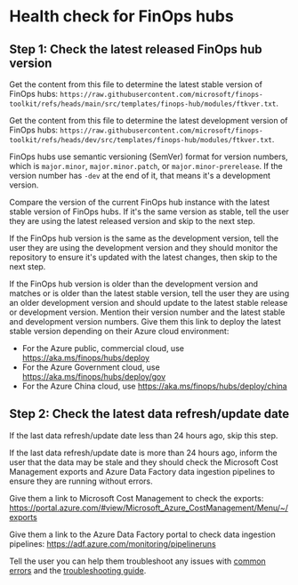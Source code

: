 # Health check for FinOps hubs

## Step 1: Check the latest released FinOps hub version

Get the content from this file to determine the latest stable version of FinOps hubs: `https://raw.githubusercontent.com/microsoft/finops-toolkit/refs/heads/main/src/templates/finops-hub/modules/ftkver.txt`.

Get the content from this file to determine the latest development version of FinOps hubs: `https://raw.githubusercontent.com/microsoft/finops-toolkit/refs/heads/dev/src/templates/finops-hub/modules/ftkver.txt`.

FinOps hubs use semantic versioning (SemVer) format for version numbers, which is `major.minor`, `major.minor.patch`, or `major.minor-prerelease`. If the version number has `-dev` at the end of it, that means it's a development version.

Compare the version of the current FinOps hub instance with the latest stable version of FinOps hubs. If it's the same version as stable, tell the user they are using the latest released version and skip to the next step.

If the FinOps hub version is the same as the development version, tell the user they are using the development version and they should monitor the repository to ensure it's updated with the latest changes, then skip to the next step.

If the FinOps hub version is older than the development version and matches or is older than the latest stable version, tell the user they are using an older development version and should update to the latest stable release or development version. Mention their version number and the latest stable and development version numbers. Give them this link to deploy the latest stable version depending on their Azure cloud environment:

- For the Azure public, commercial cloud, use https://aka.ms/finops/hubs/deploy
- For the Azure Government cloud, use https://aka.ms/finops/hubs/deploy/gov
- For the Azure China cloud, use https://aka.ms/finops/hubs/deploy/china

## Step 2: Check the latest data refresh/update date

If the last data refresh/update date less than 24 hours ago, skip this step.

If the last data refresh/update date is more than 24 hours ago, inform the user that the data may be stale and they should check the Microsoft Cost Management exports and Azure Data Factory data ingestion pipelines to ensure they are running without errors.

Give them a link to Microsoft Cost Management to check the exports: https://portal.azure.com/#view/Microsoft_Azure_CostManagement/Menu/~/exports

Give them a link to the Azure Data Factory portal to check data ingestion pipelines: https://adf.azure.com/monitoring/pipelineruns

Tell the user you can help them troubleshoot any issues with [common errors](https://learn.microsoft.com/cloud-computing/finops/toolkit/help/errors) and the [troubleshooting guide](https://learn.microsoft.com/cloud-computing/finops/toolkit/help/troubleshooting).
